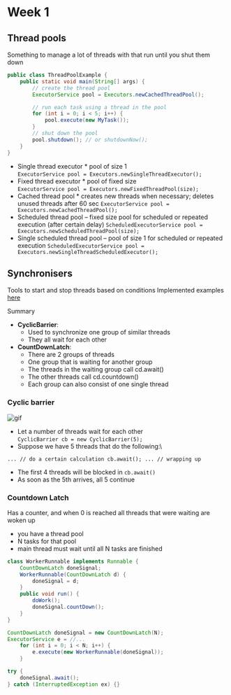 # Week 1
## Thread pools
Something to manage a lot of threads with that run until you shut them down

~~~ java
public class ThreadPoolExample {
    public static void main(String[] args) {
        // create the thread pool
        ExecutorService pool = Executors.newCachedThreadPool();

        // run each task using a thread in the pool
        for (int i = 0; i < 5; i++) {
            pool.execute(new MyTask());
        }
        // shut down the pool
        pool.shutdown(); // or shutdownNow();
    }
}
~~~

* Single thread executor * pool of size 1 \
  `ExecutorService pool = Executors.newSingleThreadExecutor();`
* Fixed thread executor * pool of fixed size \
  `ExecutorService pool = Executors.newFixedThreadPool(size);`
* Cached thread pool * creates new threads when necessary; deletes unused threads after 60 sec `ExecutorService pool = Executors.newCachedThreadPool();`
* Scheduled thread pool – fixed size pool for scheduled or repeated execution (after certain delay) `ScheduledExecutorService pool = Executors.newScheduledThreadPool(size);`
* Single scheduled thread pool – pool of size 1 for scheduled or repeated execution 
`ScheduledExecutorService pool = Executors.newSingleThreadScheduledExecutor();`
## Synchronisers
Tools to start and stop threads based on conditions
Implemented examples [here](https://github.com/volkodavs/java-concurrency.git)

Summary
* **CyclicBarrier**:
  * Used to synchronize one group of similar threads
  * They all wait for each other
* **CountDownLatch**:
  * There are 2 groups of threads
  * One group that is waiting for another group 
  * The threads in the waiting group call cd.await()
  * The other threads call cd.countdown()
  * Each group can also consist of one single thread



### Cyclic barrier
![gif](https://user-images.githubusercontent.com/4140597/31797681-81f57ca0-b527-11e7-83b6-5933e7627fed.gif)
* Let a number of threads wait for each other\
`CyclicBarrier cb = new CyclicBarrier(5);`
* Suppose we have 5 threads that do the following:\
~~~
... // do a certain calculation cb.await(); ... // wrapping up
~~~
* The first 4 threads will be blocked in `cb.await()`
* As soon as the 5th arrives, all 5 continue
### Countdown Latch
Has a counter, and when 0 is reached all threads that were waiting are woken up
* you have a thread pool
* N tasks for that pool
* main thread must wait until all N tasks are finished

~~~ java
class WorkerRunnable implements Runnable {
    CountDownLatch doneSignal;
    WorkerRunnable(CountDownLatch d) {
        doneSignal = d;
    }
    public void run() {
        doWork();
        doneSignal.countDown();
    }
}

CountDownLatch doneSignal = new CountDownLatch(N);
ExecutorService e = //...
    for (int i = 0; i < N; i++) {
        e.execute(new WorkerRunnable(doneSignal));
    }

try {
    doneSignal.await();
} catch (InterruptedException ex) {}
~~~

